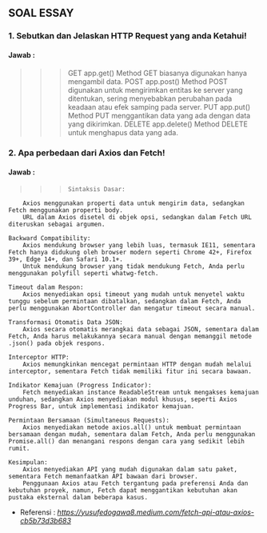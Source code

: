## SOAL ESSAY

### 1. Sebutkan dan Jelaskan HTTP Request yang anda Ketahui!

#### Jawab :

> > > GET app.get() Method GET biasanya digunakan hanya mengambil data.
> > > POST app.post() Method POST digunakan untuk mengirimkan entitas ke server yang ditentukan, sering menyebabkan perubahan pada keadaan atau efek samping pada server.
> > > PUT app.put() Method PUT menggantikan data yang ada dengan data yang dikirimkan.
> > > DELETE app.delete() Method DELETE untuk menghapus data yang ada.

### 2. Apa perbedaan dari Axios dan Fetch!

#### Jawab :

> > >     Sintaksis Dasar:

        Axios menggunakan properti data untuk mengirim data, sedangkan Fetch menggunakan properti body.
        URL dalam Axios disetel di objek opsi, sedangkan dalam Fetch URL diteruskan sebagai argumen.

    Backward Compatibility:
        Axios mendukung browser yang lebih luas, termasuk IE11, sementara Fetch hanya didukung oleh browser modern seperti Chrome 42+, Firefox 39+, Edge 14+, dan Safari 10.1+.
        Untuk mendukung browser yang tidak mendukung Fetch, Anda perlu menggunakan polyfill seperti whatwg-fetch.

    Timeout dalam Respon:
        Axios menyediakan opsi timeout yang mudah untuk menyetel waktu tunggu sebelum permintaan dibatalkan, sedangkan dalam Fetch, Anda perlu menggunakan AbortController dan mengatur timeout secara manual.

    Transformasi Otomatis Data JSON:
        Axios secara otomatis merangkai data sebagai JSON, sementara dalam Fetch, Anda harus melakukannya secara manual dengan memanggil metode .json() pada objek respons.

    Interceptor HTTP:
        Axios memungkinkan mencegat permintaan HTTP dengan mudah melalui interceptor, sementara Fetch tidak memiliki fitur ini secara bawaan.

    Indikator Kemajuan (Progress Indicator):
        Fetch menyediakan instance ReadableStream untuk mengakses kemajuan unduhan, sedangkan Axios menyediakan modul khusus, seperti Axios Progress Bar, untuk implementasi indikator kemajuan.

    Permintaan Bersamaan (Simultaneous Requests):
        Axios menyediakan metode axios.all() untuk membuat permintaan bersamaan dengan mudah, sementara dalam Fetch, Anda perlu menggunakan Promise.all() dan menangani respons dengan cara yang sedikit lebih rumit.

    Kesimpulan:
        Axios menyediakan API yang mudah digunakan dalam satu paket, sementara Fetch memanfaatkan API bawaan dari browser.
        Penggunaan Axios atau Fetch tergantung pada preferensi Anda dan kebutuhan proyek, namun, Fetch dapat menggantikan kebutuhan akan pustaka eksternal dalam beberapa kasus.

- Referensi : *https://yusufedogawa8.medium.com/fetch-api-atau-axios-cb5b73d3b683*
